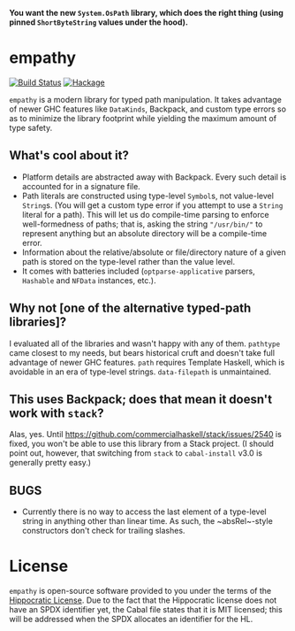 **You want the new `System.OsPath` library, which does the right thing (using pinned `ShortByteString` values under the hood).**

# empathy

[![Build Status](https://action-badges.now.sh/fused-effects/fused-effects)](https://github.com/fused-effects/fused-effects/actions) [![Hackage](https://img.shields.io/hackage/v/empathy.svg)](https://hackage.haskell.org/package/empathy)

`empathy` is a modern library for typed path manipulation. It takes advantage of newer GHC features like `DataKinds`, Backpack, and custom type errors so as to minimize the library footprint while yielding the maximum amount of type safety.

## What's cool about it?

* Platform details are abstracted away with Backpack. Every such detail is accounted for in a signature file.
* Path literals are constructed using type-level `Symbol`s, not value-level `String`s. (You will get a custom type error if you attempt to use a `String` literal for a path). This will let us do compile-time parsing to enforce well-formedness of paths; that is, asking the string `"/usr/bin/"` to represent anything but an absolute directory will be a compile-time error.
* Information about the relative/absolute or file/directory nature of a given path is stored on the type-level rather than the value level.
* It comes with batteries included (`optparse-applicative` parsers, `Hashable` and `NFData` instances, etc.).

## Why not [one of the alternative typed-path libraries]?

I evaluated all of the libraries and wasn't happy with any of them. `pathtype` came closest to my needs, but bears historical cruft and doesn't take full advantage of newer GHC features. `path` requires Template Haskell, which is avoidable in an era of type-level strings. `data-filepath` is unmaintained.

## This uses Backpack; does that mean it doesn't work with `stack`?

Alas, yes. Until https://github.com/commercialhaskell/stack/issues/2540 is fixed, you won't be able to use this library from a Stack project. (I should point out, however, that switching from `stack` to `cabal-install` v3.0 is generally pretty easy.)

## BUGS

* Currently there is no way to access the last element of a type-level string in anything other than linear time. As such, the ~absRel~-style constructors don't check for trailing slashes.

# License

`empathy` is open-source software provided to you under the terms of the [Hippocratic License](https://firstdonoharm.dev). Due to the fact that the Hippocratic license does not have an SPDX identifier yet, the Cabal file states that it is MIT licensed; this will be addressed when the SPDX allocates an identifier for the HL.
